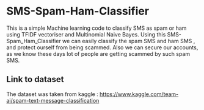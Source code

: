 # SMS-Spam-Ham-Classifier
This is a  simple Machine learning code to classify SMS as spam or ham using TFIDF vectoriser and Multinomial Naive Bayes.
Using this SMS-Spam_Ham_Classifier we can easily classify the spam SMS and ham SMS , and protect ourself from being scammed. Also we can secure our accounts, as we know these days lot of people are  getting scammed by such spam SMS.

## Link to dataset

The dataset was taken from kaggle : https://www.kaggle.com/team-ai/spam-text-message-classification
